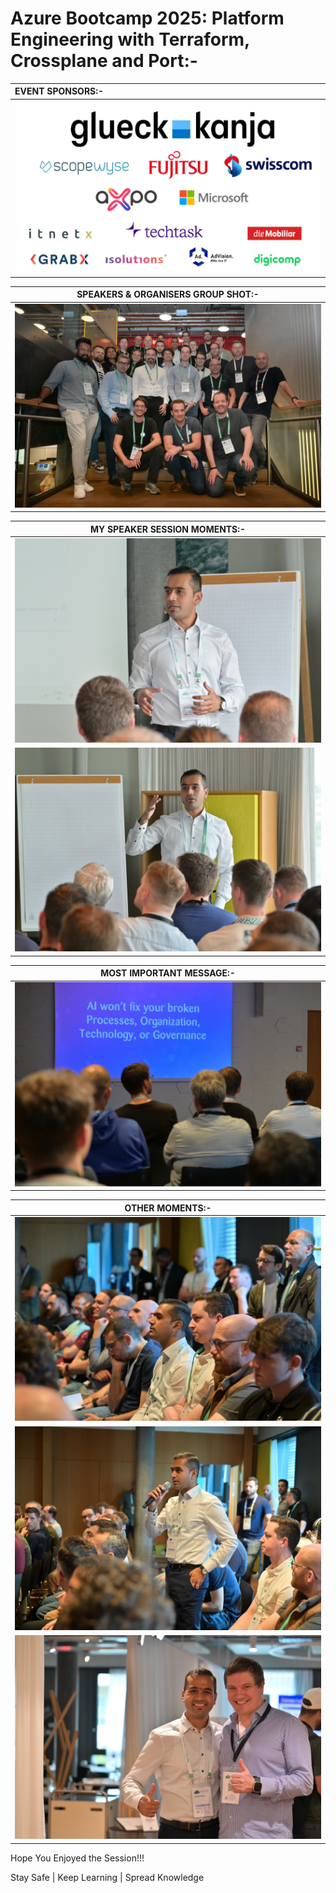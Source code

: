 # Azure Bootcamp 2025: Platform Engineering with Terraform, Crossplane and Port:-

| __EVENT SPONSORS:-__ |
| :--------- |
| <img src="Az-Bootcamp-2025-Images/0-AM-Sponsor-abcs-2025.jpg"> |

| __SPEAKERS & ORGANISERS GROUP SHOT:-__ |
| --------- |
| <img src="Az-Bootcamp-2025-Images/1-AM-abcs-2025-.jpg"> |

| __MY SPEAKER SESSION MOMENTS:-__ |
| --------- |
| <img src="Az-Bootcamp-2025-Images/2-AM-abcs-2025.jpeg"> |
| <img src="Az-Bootcamp-2025-Images/3-AM-abcs-2025.jpeg"> |

| __MOST IMPORTANT MESSAGE:-__ |
| --------- |
| <img src="Az-Bootcamp-2025-Images/4-AM-abcs-2025.jpeg"> |

| __OTHER MOMENTS:-__ |
| --------- |
| <img src="Az-Bootcamp-2025-Images/5-AM-abcs-2025.jpeg"> |
| <img src="Az-Bootcamp-2025-Images/6-AM-abcs-2025.jpeg"> |
| <img src="Az-Bootcamp-2025-Images/7-AM-abcs-2025.jpeg"> |

Hope You Enjoyed the Session!!!

Stay Safe | Keep Learning | Spread Knowledge
